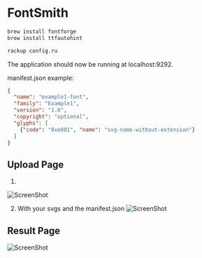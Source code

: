 # FontSmith

```sh
brew install fontforge
brew install ttfautohint
```

```sh
rackup config.ru
```

The application should now be running at localhost:9292.

manifest.json example:
```json
{
  "name": "example1-font",
  "family": "Example1",
  "version": "1.0",
  "copyright": "optional",
  "glyphs": [
    {"code": "0xe001", "name": "svg-name-without-extension"}
  ]
}
```

## Upload Page

1)
![ScreenShot](https://dl.dropboxusercontent.com/u/1799430/fontsmith/screenshots/fontsmith_start_upload.png)

2) With your svgs and the manifest.json
![ScreenShot](https://dl.dropboxusercontent.com/u/1799430/fontsmith/screenshots/fontsmith_upload.png)

## Result Page
![ScreenShot](https://dl.dropboxusercontent.com/u/1799430/fontsmith/screenshots/fontsmith_result.png)
